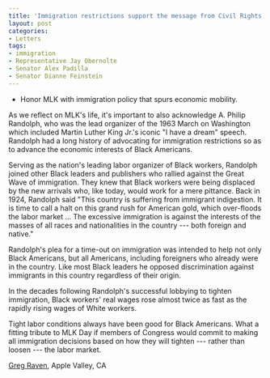 ```yaml
---
title: 'Immigration restrictions support the message from Civil Rights movement'
layout: post
categories:
- Letters
tags:
- immigration
- Representative Jay Obernolte
- Senator Alex Padilla
- Senator Dianne Feinstein
---
```


- Honor MLK with immigration policy that spurs economic mobility.

As we reflect on MLK's life, it's important to also acknowledge A. Philip Randolph, who was the lead organizer of the 1963 March on Washington which included Martin Luther King Jr.'s iconic "I have a dream" speech. Randolph had a long history of advocating for immigration restrictions so as to advance the economic interests of Black Americans.

Serving as the nation's leading labor organizer of Black workers, Randolph joined other Black leaders and publishers who rallied against the Great Wave of immigration. They knew that Black workers were being displaced by the new arrivals who, like today, would work for a mere pittance. Back in 1924, Randolph said "This country is suffering from immigrant indigestion. It is time to call a halt on this grand rush for American gold, which over-floods the labor market ... The excessive immigration is against the interests of the masses of all races and nationalities in the country --- both foreign and native."

Randolph's plea for a time-out on immigration was intended to help not only Black Americans, but all Americans, including foreigners who already were in the country. Like most Black leaders he opposed discrimination against immigrants in this country regardless of their origin.

In the decades following Randolph's successful lobbying to tighten immigration, Black workers' real wages rose almost twice as fast as the rapidly rising wages of White workers.

Tight labor conditions always have been good for Black Americans. What a fitting tribute to MLK Day if members of Congress would commit to making all immigration decisions based on how they will tighten --- rather than loosen --- the labor market.

[Greg Raven](https://www.gregraven.org/), Apple Valley, CA